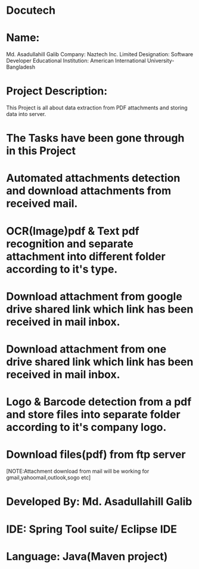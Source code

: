 # Docutech
# Name: 
Md. Asadullahill Galib
Company: Naztech Inc. Limited
Designation: Software Developer
Educational Institution: American International University-Bangladesh
# Project Description: 
This Project is all about data extraction from PDF attachments and storing data into server. 

# The Tasks have been gone through in this Project
# Automated attachments detection and download attachments from received mail.
# OCR(Image)pdf & Text pdf recognition and separate attachment into different folder according to it's type.
# Download attachment from google drive shared link which link has been received in mail inbox.
# Download attachment from one drive shared link which link has been received in mail inbox.
# Logo & Barcode detection from a pdf and store files into separate folder according to it's company logo.
# Download files(pdf) from ftp server
[NOTE:Attachment download from mail will be working for gmail,yahoomail,outlook,sogo etc]

# Developed By: Md. Asadullahill Galib
# IDE: Spring Tool suite/ Eclipse IDE
# Language: Java(Maven project)
